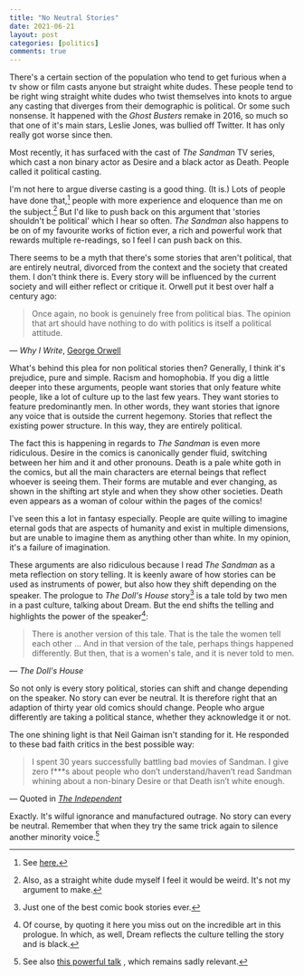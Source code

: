 ```yaml
---
title: "No Neutral Stories"
date: 2021-06-21
layout: post
categories: [politics]
comments: true
---
```


There's a certain section of the population who tend to get furious when a tv show or film casts anyone but straight white dudes. These people tend to be right wing straight white dudes who twist themselves into knots to argue any casting that diverges from their demographic is political. Or some such nonsense. It happened with the *Ghost Busters* remake in 2016, so much so that one of it's main stars, Leslie Jones, was bullied off Twitter. It has only really got worse since then.

<!--more-->

Most recently, it has surfaced with the cast of *The Sandman* TV series, which cast a non binary actor as Desire and a black actor as Death. People called it political casting.

I'm not here to argue diverse casting is a good thing. (It is.) Lots of people have done that,[^1] people with more experience and eloquence than me on the subject.[^2] But I'd like to push back on this argument that 'stories shouldn't be political' which I hear so often. *The Sandman* also happens to be on of my favourite works of fiction ever, a rich and powerful work that rewards multiple re-readings, so I feel I can push back on this.

There seems to be a myth that there's some stories that aren't political, that are entirely neutral, divorced from the context and the society that created them. I don't think there is. Every story will be influenced by the current society and will either reflect or critique it. Orwell put it best over half a century ago:

> Once again, no book is genuinely free from political bias. The opinion that art should have nothing to do with politics is itself a political attitude.
<figcaption class="figure-caption text-right"> — <i>Why I Write</i>, <a href="https://www.orwellfoundation.com/the-orwell-foundation/orwell/essays-and-other-works/why-i-write/">George Orwell</a></figcaption>

What's behind this plea for non political stories then? Generally, I think it's prejudice, pure and simple. Racism and homophobia. If you dig a little deeper into these arguments, people want stories that only feature white people, like a lot of culture up to the last few years. They want stories to feature predominantly men. In other words, they want stories that ignore any voice that is outside the current hegemony. Stories that reflect the existing power structure. In this way, they are entirely political.

The fact this is happening in regards to *The Sandman* is even more ridiculous. Desire in the comics is canonically gender fluid, switching between her him and it and other pronouns. Death is a pale white goth in the comics, but all the main characters are eternal beings that reflect whoever is seeing them. Their forms are mutable and ever changing, as shown in the shifting art style and when they show other societies. Death even appears as a woman of colour within the pages of the comics!

I've seen this a lot in fantasy especially. People are quite willing to imagine eternal gods that are aspects of humanity and exist in multiple dimensions, but are unable to imagine them as anything other than white. In my opinion, it's a failure of imagination.

These arguments are also ridiculous because I read *The Sandman* as a meta reflection on story telling. It is keenly aware of how stories can be used as instruments of power, but also how they shift depending on the speaker. The prologue to *The Doll's House* story[^3] is a tale told by two men in a past culture, talking about Dream. But the end shifts the telling and highlights the power of the speaker[^4]:

> There is another version of this tale.
> That is the tale the women tell each other
>...
> And in that version of the tale, perhaps things happened differently.
> But then, that is a women's tale, and it is never told to men.
<figcaption class="figure-caption text-right"> — <i>The Doll's House</i></a></figcaption>

So not only is every story political, stories can shift and change depending on the speaker. No story can ever be neutral. It is therefore right that an adaption of thirty year old comics should change. People who argue differently are taking a political stance, whether they acknowledge it or not.

The one shining light is that Neil Gaiman isn't standing for it. He responded to these bad faith critics in the best possible way:

> I spent 30 years successfully battling bad movies of Sandman. I give zero f***s about people who don’t understand/haven’t read Sandman whining about a non-binary Desire or that Death isn’t white enough.
<figcaption class="figure-caption text-right">— Quoted in <i><a href="https://www.independent.co.uk/arts-entertainment/tv/news/the-sandman-netflix-neil-gaiman-b1858043.html">The Independent</a></i></figcaption>

Exactly. It's wilful ignorance and manufactured outrage. No story can every be neutral. Remember that when they try the same trick again to silence another minority voice.[^5]

[^1]:See [here.](https://filmschoolrejects.com/advantage-of-diverse-casting/)

[^2]: Also, as a straight white dude myself I feel it would be weird. It's not my argument to make.

[^3]: Just one of the best comic book stories ever.

[^4]: Of course, by quoting it here you miss out on the incredible art in this prologue. In which, as well, Dream reflects the culture telling the story and is black.

[^5]: See also [this powerful talk](https://www.ted.com/talks/chimamanda_ngozi_adichie_the_danger_of_a_single_story/transcript?language=en) , which remains sadly relevant.
